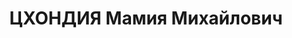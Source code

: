 ---
title: ЦХОНДИЯ Мамия Михайлович
description: "зам.нач. УРКМ НКВД Аджарской АССР. \n  Уволен 27.11.1937"
---